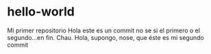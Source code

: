 # hello-world
Mi primer repositorio
Hola este es un commit no se si el primero o el segundo...en fin. Chau.
Hola, supongo, nose, que éste es mi segundo commit
